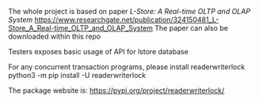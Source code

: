 The whole project is based on paper *L-Store: A Real-time OLTP and OLAP System*
https://www.researchgate.net/publication/324150481_L-Store_A_Real-time_OLTP_and_OLAP_System
The paper can also be downloaded within this repo

Testers exposes basic usage of API for lstore database

For any concurrent transaction programs, please install readerwriterlock
python3 -m pip install -U readerwriterlock

The package website is:
https://pypi.org/project/readerwriterlock/
